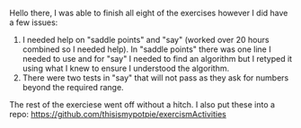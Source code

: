 Hello there,
I was able to finish all eight of the exercises however I did have a few issues:
1. I needed help on "saddle points" and "say" (worked over 20 hours combined so I needed help). In "saddle points" there was one line I needed to use and for "say" I needed to find an algorithm but I retyped it using what I knew to ensure I understood the algorithm.
2. There were two tests in "say" that will not pass as they ask for numbers beyond the required range.

The rest of the exerciese went off without a hitch. I also put these into a repo:
https://github.com/thisismypotpie/exercismActivities



